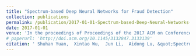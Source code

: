 ```yaml
---
title: "Spectrum-based Deep Neural Networks for Fraud Detection"
collection: publications
permalink: /publication/2017-01-01-Spectrum-based-Deep-Neural-Networks-for-Fraud-Detection
date: 2017-01-01
venue: 'In the proceedings of Proceedings of the 2017 ACM on Conference on Information and Knowledge Management'
# paperurl: 'http://doi.acm.org/10.1145/3132847.3133139'
citation: ' Shuhan Yuan,  Xintao Wu,  Jun Li,  Aidong Lu, &quot;Spectrum-based Deep Neural Networks for Fraud Detection.&quot; In the proceedings of Proceedings of the 2017 ACM on Conference on Information and Knowledge Management, 2017.'
---
```

<!-- [Access paper here](http://doi.acm.org/10.1145/3132847.3133139){:target="_blank"} -->
